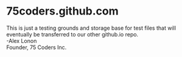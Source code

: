 75coders.github.com
===================
This is just a testing grounds and storage base for test files that will eventually be transferred to our other github.io repo.<br>
-Alex Lonon<br>
Founder, 75 Coders Inc.
